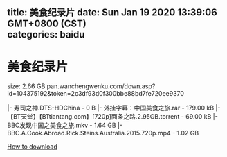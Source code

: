 
title: 美食纪录片
date: Sun Jan 19 2020 13:39:06 GMT+0800 (CST)    
categories: baidu
---

# 美食纪录片
size: 2.66 GB
 pan.wanchengwenku.com/down.asp?id=104375192&token=2c3df93d0f300bbe88bd7fe720ee9370
 
|- 寿司之神.DTS-HDChina - 0 B
|- 外挂字幕：中国美食之旅.rar - 179.00 kB
|- 【BT天堂】【BTtiantang.com】[720p]面条之路.2.95GB.torrent - 69.00 kB
|- BBC发现中国之美食之旅.mkv - 1.64 GB
|- BBC.A.Cook.Abroad.Rick.Steins.Australia.2015.720p.mp4 - 1.02 GB

[How to download](https://bpcam.bemobtrk.com/go/2ceec3aa-1ca2-46d6-b9ff-aaa5c184517c?jno=256)